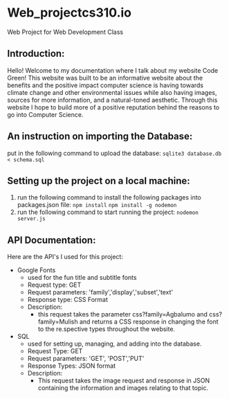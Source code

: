 # Web_projectcs310.io
Web Project for Web Development Class

## Introduction:
Hello! Welcome to my documentation where I talk about my website Code Green! This website was built to be an informative website about the benefits and the positive impact computer science is having towards climate change and other environmental issues while also having images, sources for more information, and a natural-toned aesthetic. Through this website I hope to build more of a positive reputation behind the reasons to go into Computer Science.
## An instruction on importing the Database:
put in the following command to upload the database:
`sqlite3 database.db < schema.sql`

## Setting up the project on a local machine:
1. run the following command to install the following packages into packages.json file:
    `npm install`
    `npm install -g nodemon`
2. run the following command to start running the project:
    `nodemon server.js`
## API Documentation:
Here are the API's I used for this project:
- Google Fonts
    - used for the fun title and subtitle fonts
    - Request type: GET
    - Request parameters: 'family','display','subset','text'
    - Response type: CSS Format
    - Description: 
        - this request takes the parameter css?family=Agbalumo and css?family=Mulish and returns a CSS response in changing the font to the re.spective types throughout the website.
- SQL
    - used for setting up, managing, and adding into the database.
    - Request Type: GET
    - Request parameters: 'GET', 'POST','PUT'
    - Response Types: JSON format
    - Description:
        - This request takes the image request and response in JSON containing the information and images relating to that topic.
